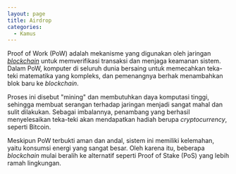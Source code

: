 ```yaml
---
layout: page
title: Airdrop
categories:
  - Kamus
---
```


Proof of Work (PoW) adalah mekanisme yang digunakan oleh jaringan [*blockchain*](https://rojocrypto.com/blockchain/) untuk memverifikasi transaksi dan menjaga keamanan sistem. Dalam PoW, komputer di seluruh dunia bersaing untuk memecahkan teka-teki matematika yang kompleks, dan pemenangnya berhak menambahkan blok baru ke *blockchain*.

Proses ini disebut "mining" dan membutuhkan daya komputasi tinggi, sehingga membuat serangan terhadap jaringan menjadi sangat mahal dan sulit dilakukan. Sebagai imbalannya, penambang yang berhasil menyelesaikan teka-teki akan mendapatkan hadiah berupa *cryptocurrency*, seperti Bitcoin.

Meskipun PoW terbukti aman dan andal, sistem ini memiliki kelemahan, yaitu konsumsi energi yang sangat besar. Oleh karena itu, beberapa *blockchain* mulai beralih ke alternatif seperti Proof of Stake (PoS) yang lebih ramah lingkungan.